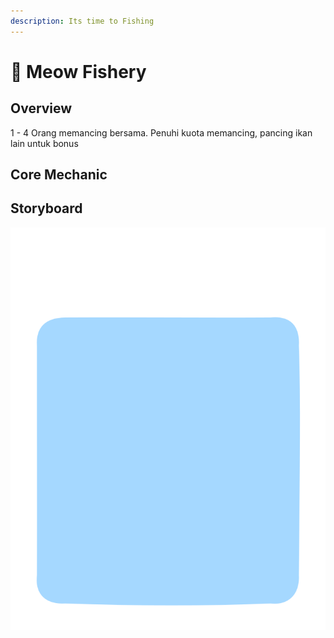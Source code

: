```yaml
---
description: Its time to Fishing
---
```


# 🎣 Meow Fishery

## Overview

1 - 4 Orang memancing bersama. Penuhi kuota memancing, pancing ikan lain untuk bonus

## Core Mechanic







## Storyboard

<img src=".gitbook/assets/file.excalidraw (2).svg" alt="" class="gitbook-drawing">




